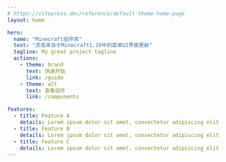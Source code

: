 ```yaml
---
# https://vitepress.dev/reference/default-theme-home-page
layout: home

hero:
  name: "Minecraft组件库"
  text: "灵感来自于Minecraft1.19中的菜单UI界面更新"
  tagline: My great project tagline
  actions:
    - theme: brand
      text: 快速开始
      link: /guide
    - theme: alt
      text: 查看组件
      link: /components

features:
  - title: Feature A
    details: Lorem ipsum dolor sit amet, consectetur adipiscing elit
  - title: Feature B
    details: Lorem ipsum dolor sit amet, consectetur adipiscing elit
  - title: Feature C
    details: Lorem ipsum dolor sit amet, consectetur adipiscing elit
---
```



